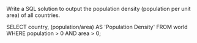 Write a SQL solution to output the population density (population per unit area) of all countries.

SELECT country, (population/area) AS 'Population Density'
FROM world
WHERE population > 0
AND area > 0;
